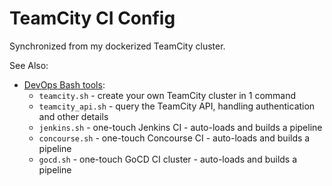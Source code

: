 TeamCity CI Config
==================

Synchronized from my dockerized TeamCity cluster.

See Also:

- [DevOps Bash tools](https://github.com/HariSekhon/DevOps-Bash-tools):
  - `teamcity.sh` - create your own TeamCity cluster in 1 command
  - `teamcity_api.sh` - query the TeamCity API, handling authentication and other details
  - `jenkins.sh` - one-touch Jenkins CI - auto-loads and builds a pipeline
  - `concourse.sh` - one-touch Concourse CI - auto-loads and builds a pipeline
  - `gocd.sh` - one-touch GoCD CI cluster - auto-loads and builds a pipeline
